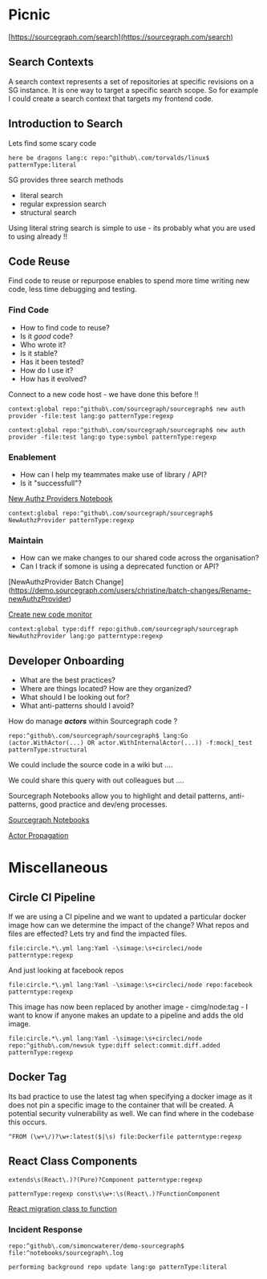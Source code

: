 # Picnic



[https://sourcegraph.com/search](https://sourcegraph.com/search)


## Search Contexts

A search context represents a set of repositories at specific revisions on a SG instance. It is one way to target a specific search scope. So for example I could create a search context that targets my frontend code.

## Introduction to Search

Lets find some scary code

```sourcegraph
here be dragons lang:c repo:^github\.com/torvalds/linux$ patternType:literal
```

SG provides three search methods

* literal search
* regular expression search
* structural search

Using literal string search is simple to use - its probably what you are used to using already !!

## Code Reuse

Find code to reuse or repurpose enables to spend more time writing new code, less time debugging and testing. 

### Find Code

* How to find code to reuse?
* Is it *good* code?
* Who wrote it?
* Is it stable?
* Has it been tested?
* How do I use it?
* How has it evolved?

Connect to a new code host - we have done this before !!

```sourcegraph
context:global repo:^github\.com/sourcegraph/sourcegraph$ new auth provider -file:test lang:go patternType:regexp 
```

```sourcegraph
context:global repo:^github\.com/sourcegraph/sourcegraph$ new auth provider -file:test lang:go type:symbol patternType:regexp 
```

### Enablement

* How can I help my teammates make use of library / API?
* Is it "successfull"?



[New Authz Providers Notebook](https://demo.sourcegraph.com/notebooks/Tm90ZWJvb2s6NA==)


```sourcegraph
context:global repo:^github\.com/sourcegraph/sourcegraph$ NewAuthzProvider patternType:regexp
```

### Maintain

* How can we make changes to our shared code across the organisation?
* Can I track if somone is using a deprecated function or API?


[NewAuthzProvider Batch Change] (https://demo.sourcegraph.com/users/christine/batch-changes/Rename-newAuthzProvider)

[Create new code monitor](https://demo.sourcegraph.com/code-monitoring/new)

```sourcegraph
context:global type:diff repo:github.com/sourcegraph/sourcegraph NewAuthzProvider lang:go patterntype:regexp
```

## Developer Onboarding

* What are the best practices?
* Where are things located? How are they organized?
* What should I be looking out for?
* What anti-patterns should I avoid?

How do manage ***actors*** within Sourcegraph code ?

```sourcegraph
repo:^github\.com/sourcegraph/sourcegraph$ lang:Go (actor.WithActor(...) OR actor.WithInternalActor(...)) -f:mock|_test patternType:structural
```

We could include the source code in a wiki but ....

We could share this query with out colleagues but ....

Sourcegraph Notebooks allow you to highlight and detail patterns, anti-patterns, good practice and dev/eng processes.

[Sourcegraph Notebooks](https://sourcegraph.com/notebooks?tab=explore)

[Actor Propagation](https://sourcegraph.com/notebooks/Tm90ZWJvb2s6OTI=)



# Miscellaneous 



## Circle CI Pipeline


If we are using a CI pipeline and we want to updated a particular docker image how can we determine the impact of the change? What repos and files are effected? Lets try and find the impacted files. 

```sourcegraph
file:circle.*\.yml lang:Yaml -\simage:\s+circleci/node patterntype:regexp
```

And just looking at facebook repos

```sourcegraph
file:circle.*\.yml lang:Yaml -\simage:\s+circleci/node repo:facebook patterntype:regexp
```

This image has now been replaced by another image - cimg/node:tag - I want to know if anyone makes an update to a pipeline and adds the old image.

```sourcegraph
file:circle.*\.yml lang:Yaml -\simage:\s+circleci/node repo:^github\.com/newsuk type:diff select:commit.diff.added  patternType:regexp
```

## Docker Tag

Its bad practice to use the latest tag when specifying a docker image as it does not pin a specific image to the container that will be created. A potential security vulnerability as well. We can find where in the codebase this occurs.

```sourcegraph
^FROM (\w+\/)?\w+:latest($|\s) file:Dockerfile patterntype:regexp
```

## React Class Components

```sourcegraph
extends\s(React\.)?(Pure)?Component patterntype:regexp
```

```sourcegraph
patternType:regexp const\s\w+:\s(React\.)?FunctionComponent
```


[React migration class to function](https://demo.sourcegraph.com/insights/edit/aW5zaWdodF92aWV3OiJzZWFyY2hJbnNpZ2h0cy5pbnNpZ2h0LmRpcmVjdG9yeS5yZWFjdEZ1bmN0aW9uQ29tcG9uZW50TWlncmF0aW9uIg==?dashboardId=all)

### Incident Response

```sourcegraph
repo:^github\.com/simoncwaterer/demo-sourcegraph$ file:^notebooks/sourcegraph\.log
```

```sourcegraph
performing background repo update lang:go patternType:literal
```
